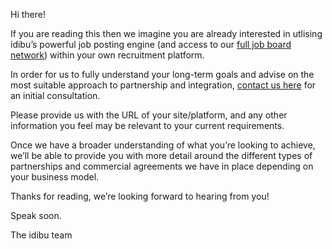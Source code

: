 Hi there!

If you are reading this then we imagine you are already interested in utlising idibu’s powerful job posting engine (and access to our <a href="https://www.idibu.com/network/">full job board network</a>) within your own recruitment platform.

In order for us to fully understand your long-term goals and advise on the most suitable approach to partnership and integration, <a href="https://ww2.idibu.com/contact-us">contact us here</a> for an initial consultation.

Please provide us with the URL of your site/platform, and any other information you feel may be relevant to your current requirements. 
 
Once we have a broader understanding of what you’re looking to achieve, we’ll be able to provide you with more detail around the different types of partnerships and commercial agreements we have in place depending on your business model.

Thanks for reading, we’re looking forward to hearing from you!

Speak soon.

The idibu team

